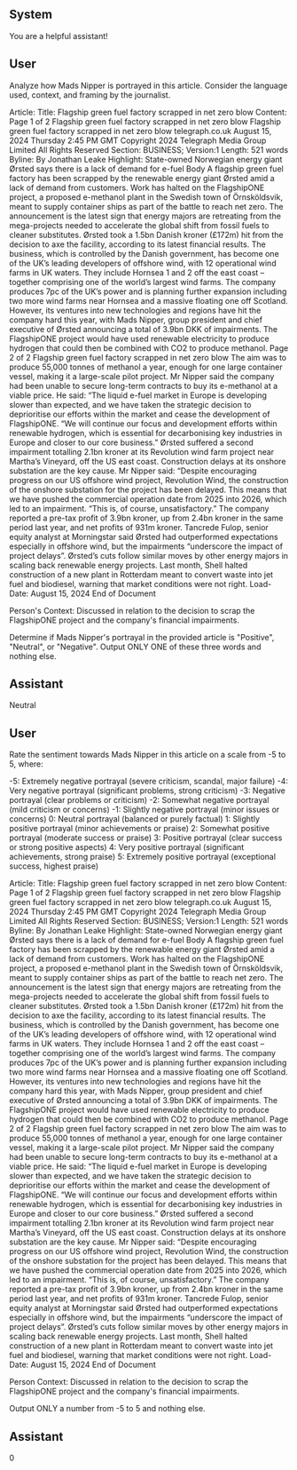 ## System

You are a helpful assistant!

## User


Analyze how Mads Nipper is portrayed in this article. Consider the language used, context, and framing by the journalist.

Article:
Title: Flagship green fuel factory scrapped in net zero blow
Content: Page 1 of 2
Flagship green fuel factory scrapped in net zero blow
Flagship green fuel factory scrapped in net zero blow
telegraph.co.uk
August 15, 2024 Thursday 2:45 PM GMT
Copyright 2024 Telegraph Media Group Limited All Rights Reserved
Section: BUSINESS; Version:1
Length: 521 words
Byline: By Jonathan Leake
Highlight: State-owned Norwegian energy giant Ørsted says there is a lack of demand for e-fuel
Body
A flagship green fuel factory has been scrapped by the renewable energy giant Ørsted  amid a lack of demand 
from customers.
Work has halted on the FlagshipONE project, a proposed e-methanol plant in the Swedish town of Örnsköldsvik, 
meant to supply container ships as part of the battle to reach net zero.
The announcement is the latest sign that energy majors are retreating from the mega-projects needed to accelerate 
the global shift from fossil fuels to cleaner substitutes. 
Ørsted took a 1.5bn Danish kroner (£172m) hit from the decision to axe the facility, according to its latest financial 
results.
The business, which is controlled by the Danish government, has become one of the UK’s leading developers of 
offshore wind, with 12 operational wind farms in UK waters.
They include Hornsea 1 and 2 off the east coast – together comprising one of the world’s largest wind farms.
The company produces 7pc of the UK’s power and is planning further expansion including two more wind farms 
near Hornsea  and a massive floating one off Scotland.
However, its ventures into new technologies and regions have hit the company hard this year, with Mads Nipper, 
group president and chief executive of Ørsted announcing a total of 3.9bn DKK of impairments.
The FlagshipONE project would have used renewable electricity to produce hydrogen that could then be combined 
with CO2 to produce methanol.
Page 2 of 2
Flagship green fuel factory scrapped in net zero blow
The aim was to produce 55,000 tonnes of methanol a year, enough for one large container vessel, making it a 
large-scale pilot project.
Mr Nipper said the company had been unable to secure long-term contracts to buy its e-methanol at a viable price.
He said: “The liquid e-fuel market in Europe is developing slower than expected, and we have taken the strategic 
decision to deprioritise our efforts within the market and cease the development of FlagshipONE.
“We will continue our focus and development efforts within renewable hydrogen, which is essential for 
decarbonising key industries in Europe and closer to our core business.”
Ørsted suffered a second impairment totalling 2.1bn kroner at its Revolution wind farm project near Martha’s 
Vineyard, off the US east coast. Construction delays at its onshore substation are the key cause.
Mr Nipper said: “Despite encouraging progress on our US offshore wind project, Revolution Wind, the construction 
of the onshore substation for the project has been delayed. This means that we have pushed the commercial 
operation date from 2025 into 2026, which led to an impairment.
“This is, of course, unsatisfactory.”
The company reported a pre-tax profit of 3.9bn kroner, up from 2.4bn kroner in the same period last year, and net 
profits of 931m kroner.
Tancrede Fulop, senior equity analyst at Morningstar said Ørsted had outperformed expectations especially in 
offshore wind, but the impairments “underscore the impact of project delays”.
Ørsted’s cuts follow similar moves by other energy majors in scaling back renewable energy projects.
Last month, Shell halted construction of a new plant in Rotterdam meant to convert waste into jet fuel and biodiesel, 
warning that market conditions were not right.
Load-Date: August 15, 2024
End of Document

Person's Context: Discussed in relation to the decision to scrap the FlagshipONE project and the company's financial impairments.

Determine if Mads Nipper's portrayal in the provided article is "Positive", "Neutral", or "Negative".
Output ONLY ONE of these three words and nothing else.


## Assistant

Neutral

## User


Rate the sentiment towards Mads Nipper in this article on a scale from -5 to 5, where:

-5: Extremely negative portrayal (severe criticism, scandal, major failure)
-4: Very negative portrayal (significant problems, strong criticism)
-3: Negative portrayal (clear problems or criticism)
-2: Somewhat negative portrayal (mild criticism or concerns)
-1: Slightly negative portrayal (minor issues or concerns)
0: Neutral portrayal (balanced or purely factual)
1: Slightly positive portrayal (minor achievements or praise)
2: Somewhat positive portrayal (moderate success or praise)
3: Positive portrayal (clear success or strong positive aspects)
4: Very positive portrayal (significant achievements, strong praise)
5: Extremely positive portrayal (exceptional success, highest praise)

Article:
Title: Flagship green fuel factory scrapped in net zero blow
Content: Page 1 of 2
Flagship green fuel factory scrapped in net zero blow
Flagship green fuel factory scrapped in net zero blow
telegraph.co.uk
August 15, 2024 Thursday 2:45 PM GMT
Copyright 2024 Telegraph Media Group Limited All Rights Reserved
Section: BUSINESS; Version:1
Length: 521 words
Byline: By Jonathan Leake
Highlight: State-owned Norwegian energy giant Ørsted says there is a lack of demand for e-fuel
Body
A flagship green fuel factory has been scrapped by the renewable energy giant Ørsted  amid a lack of demand 
from customers.
Work has halted on the FlagshipONE project, a proposed e-methanol plant in the Swedish town of Örnsköldsvik, 
meant to supply container ships as part of the battle to reach net zero.
The announcement is the latest sign that energy majors are retreating from the mega-projects needed to accelerate 
the global shift from fossil fuels to cleaner substitutes. 
Ørsted took a 1.5bn Danish kroner (£172m) hit from the decision to axe the facility, according to its latest financial 
results.
The business, which is controlled by the Danish government, has become one of the UK’s leading developers of 
offshore wind, with 12 operational wind farms in UK waters.
They include Hornsea 1 and 2 off the east coast – together comprising one of the world’s largest wind farms.
The company produces 7pc of the UK’s power and is planning further expansion including two more wind farms 
near Hornsea  and a massive floating one off Scotland.
However, its ventures into new technologies and regions have hit the company hard this year, with Mads Nipper, 
group president and chief executive of Ørsted announcing a total of 3.9bn DKK of impairments.
The FlagshipONE project would have used renewable electricity to produce hydrogen that could then be combined 
with CO2 to produce methanol.
Page 2 of 2
Flagship green fuel factory scrapped in net zero blow
The aim was to produce 55,000 tonnes of methanol a year, enough for one large container vessel, making it a 
large-scale pilot project.
Mr Nipper said the company had been unable to secure long-term contracts to buy its e-methanol at a viable price.
He said: “The liquid e-fuel market in Europe is developing slower than expected, and we have taken the strategic 
decision to deprioritise our efforts within the market and cease the development of FlagshipONE.
“We will continue our focus and development efforts within renewable hydrogen, which is essential for 
decarbonising key industries in Europe and closer to our core business.”
Ørsted suffered a second impairment totalling 2.1bn kroner at its Revolution wind farm project near Martha’s 
Vineyard, off the US east coast. Construction delays at its onshore substation are the key cause.
Mr Nipper said: “Despite encouraging progress on our US offshore wind project, Revolution Wind, the construction 
of the onshore substation for the project has been delayed. This means that we have pushed the commercial 
operation date from 2025 into 2026, which led to an impairment.
“This is, of course, unsatisfactory.”
The company reported a pre-tax profit of 3.9bn kroner, up from 2.4bn kroner in the same period last year, and net 
profits of 931m kroner.
Tancrede Fulop, senior equity analyst at Morningstar said Ørsted had outperformed expectations especially in 
offshore wind, but the impairments “underscore the impact of project delays”.
Ørsted’s cuts follow similar moves by other energy majors in scaling back renewable energy projects.
Last month, Shell halted construction of a new plant in Rotterdam meant to convert waste into jet fuel and biodiesel, 
warning that market conditions were not right.
Load-Date: August 15, 2024
End of Document

Person Context: Discussed in relation to the decision to scrap the FlagshipONE project and the company's financial impairments.

Output ONLY a number from -5 to 5 and nothing else.


## Assistant

0

